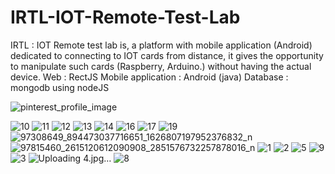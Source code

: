 # IRTL-IOT-Remote-Test-Lab
IRTL : IOT Remote test lab is, a platform with mobile application (Android) dedicated to connecting to IOT cards from distance, it gives the opportunity to manipulate such cards (Raspberry, Arduino.) without having the actual device.
Web : RectJS
Mobile application : Android (java)
Database : mongodb using nodeJS

![pinterest_profile_image](https://user-images.githubusercontent.com/44651085/90853196-4e23cc80-e371-11ea-9d76-e9005f7e42c1.png)

![10](https://user-images.githubusercontent.com/44651085/90911067-565f2480-e3d0-11ea-839c-27483ec7c02d.jpg)
![11](https://user-images.githubusercontent.com/44651085/90911092-5c550580-e3d0-11ea-9125-db12c4c4ee16.jpg)
![12](https://user-images.githubusercontent.com/44651085/90911099-5e1ec900-e3d0-11ea-9086-4c4fd679bdc0.jpg)
![13](https://user-images.githubusercontent.com/44651085/90911104-60812300-e3d0-11ea-8e4d-b07a9ad88c06.jpg)
![14](https://user-images.githubusercontent.com/44651085/90911136-6971f480-e3d0-11ea-8459-43d3ca986990.jpg)
![16](https://user-images.githubusercontent.com/44651085/90911114-64ad4080-e3d0-11ea-95a0-6f1c19a99b51.jpg)
![17](https://user-images.githubusercontent.com/44651085/90911113-64ad4080-e3d0-11ea-9e12-d74d060a20d1.jpg)
![19](https://user-images.githubusercontent.com/44651085/90911118-65de6d80-e3d0-11ea-9c35-4fc886182a29.jpg)
![97308649_894473037716651_1626807197952376832_n](https://user-images.githubusercontent.com/44651085/90911137-6971f480-e3d0-11ea-93f7-85a440a18efb.png)
![97815460_2615120612090908_2851576732257878016_n](https://user-images.githubusercontent.com/44651085/90911150-6d9e1200-e3d0-11ea-869c-c39f268db260.png)
![1](https://user-images.githubusercontent.com/44651085/90911564-15b3db00-e3d1-11ea-8dfb-d8182a17aca8.jpg)
![2](https://user-images.githubusercontent.com/44651085/90911591-1c425280-e3d1-11ea-9026-674a404b9ba7.jpg)
![5](https://user-images.githubusercontent.com/44651085/90911605-21070680-e3d1-11ea-8609-35a1f377917b.jpg)
![9](https://user-images.githubusercontent.com/44651085/90911616-25332400-e3d1-11ea-9184-dd875293d665.jpg)
![3](https://user-images.githubusercontent.com/44651085/90911623-26fce780-e3d1-11ea-99b4-d50665350083.jpg)
![Uploading 4.jpg…]()
![8](https://user-images.githubusercontent.com/44651085/90911642-2d8b5f00-e3d1-11ea-8b5e-a76e76328261.jpg)














